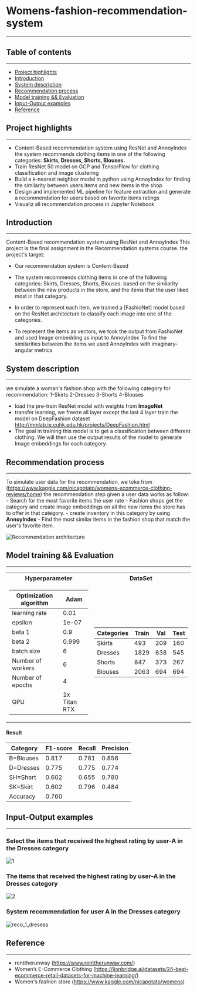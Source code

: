 
# Womens-fashion-recommendation-system
---
## Table of contents
---
* [Project highlights](#Project-highlights)
* [Introduction](#Introduction)
* [System description](#System-description)
* [Recommendation process](#MRecommendation-process)
* [Model training && Evaluation](#Model-training-&&-Evaluation)
* [Input-Output examples](#Input-Output-examples)
* [Reference](#Reference)


## Project highlights
---
-	Content-Based recommendation system using ResNet and AnnoyIndex the system recommends clothing items in one of the following categories: __Skirts, Dresses, Shorts, Blouses.__ 
-	Train ResNet 50 model on GCP and TensorFlow for clothing classification and image clustering   
-	Build a k-nearest neighbor model in python using AnnoyIndex for finding
  the similarity between users items and new items in the shop
-	Design and implemented ML pipeline for feature extraction and generate a recommendation for users based on favorite items ratings
-	Visualiz all recommendation process in Jupyter Notebook


## Introduction
---
Content-Based recommendation system using ResNet and AnnoyIndex 
This project is the final assignment in the Recommendation systems course.
the project's target:
- Our recommendation system is Content-Based
- The system recommends clothing items in one of the following categories: Skirts, Dresses, Shorts, Blouses.
  based on the similarity between the new products in the store, and the items that the user liked most in that category.

- In order to represent each item, we trained a [FashioNet] model based on the ResNet architecture to classify each image into one of the categories.
- To represent the items as vectors, we took the output from FashioNet and used Image embedding as input to AnnoyIndex
  To find the similarities between the items we used AnnoyIndex with imaginary-angular metrics

## System description
---
we simulate a woman's fashion shop with the following category for recommendation:
  1-Skirts
  2-Dresses
  3-Shorts
  4-Blouses

- load the pre-train ResNet model with weights from  __ImageNet__  
- transfer learning,  we freeze all layer except the last 4 layer
  train the model on DeepFashion dataset http://mmlab.ie.cuhk.edu.hk/projects/DeepFashion.html 
- The goal in training this model is to get a classification between different clothing. We will then use the output results of the model to generate Image embeddings for each       category. 

## Recommendation process
---
To simulate user data for the recommendation, we toke from (https://www.kaggle.com/nicapotato/womens-ecommerce-clothing-reviews/home)
 the recommendation step  given a user data works as follow:
    - Search for the most favorite items the user rate
    - Fashion shops get the category and create image embeddings on all the new items the store has to offer in that category.
    - create inventory in this category by using __AnnoyIndex__ 
    - Find the most similar items in the fashion shop that match the user's favorite item. 	

![Recommendation architecture](https://user-images.githubusercontent.com/34807427/117280959-d00a4600-ae6b-11eb-9e2d-4fd2609762f2.png)


## Model training && Evaluation
---
<table>
<tr><th>Hyperparameter </th><th>DataSet</th></tr>
<tr><td>
  
Optimization algorithm |	Adam
--- | --- | 
learning rate |	0.01
epsilon |	1e-07
beta 1 |	0.9
beta 2 |	0.999
batch size |	6
Number of workers |	6
Number of epochs	| 4
GPU |	1x Titan RTX

</td><td>

Categories | Train | Val | Test 
--- | --- | --- | --- | 
Skirts | 493 | 209 | 160 
Dresses | 1829 | 638 | 545 
Shorts | 847 | 373 | 267 
Blouses | 2063 | 694 | 694 

</td></tr> </table>

#### Result

|Category|F1-score |Recall|Precision
--- | --- | --- | --- | 
B=Blouses|0.817|	0.781|	0.856|
D=Dresses|0.775	|0.775	|0.774
SH=Short|0.602|	0.655|	0.780
SK=Skirt|0.602|	0.796|	0.484
Accuracy|0.760|				|


## Input-Output examples
---
 ### Select the items that received the highest rating by user-A in the Dresses category
  ![1](https://user-images.githubusercontent.com/34807427/117297570-0dc49a00-ae7f-11eb-8b98-131813fe1aa7.png)
  
  
### The items that received the highest rating by user-A in the Dresses category
  ![2](https://user-images.githubusercontent.com/34807427/117297567-0d2c0380-ae7f-11eb-9246-38492eb5a989.png)
  
  
### System recommendation for user A in the Dresses category
  ![reco_1_dresess](https://user-images.githubusercontent.com/34807427/117298103-a3f8c000-ae7f-11eb-9c19-d920206029e6.png)

## Reference
---
- renttherunway (https://www.renttherunway.com/)
- Women’s E-Commerce Clothing (https://lionbridge.ai/datasets/24-best-ecommerce-retail-datasets-for-machine-learning/)
- Women's fashion store (https://www.kaggle.com/nicapotato/womens)


